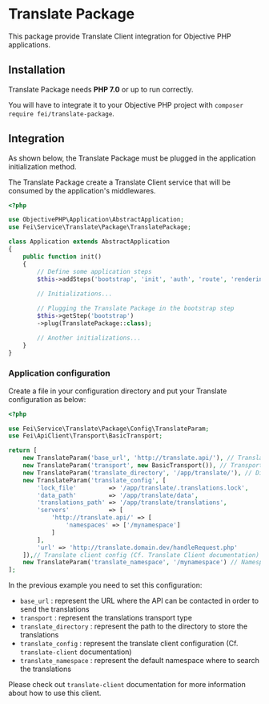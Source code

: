 # Translate Package

This package provide Translate Client integration for Objective PHP applications.

## Installation

Translate Package needs **PHP 7.0** or up to run correctly.

You will have to integrate it to your Objective PHP project with `composer require fei/translate-package`.


## Integration

As shown below, the Translate Package must be plugged in the application initialization method.

The Translate Package create a Translate Client service that will be consumed by the application's middlewares.

```php
<?php

use ObjectivePHP\Application\AbstractApplication;
use Fei\Service\Translate\Package\TranslatePackage;

class Application extends AbstractApplication
{
    public function init()
    {
        // Define some application steps
        $this->addSteps('bootstrap', 'init', 'auth', 'route', 'rendering');
        
        // Initializations...

        // Plugging the Translate Package in the bootstrap step
        $this->getStep('bootstrap')
        ->plug(TranslatePackage::class);

        // Another initializations...
    }
}
```
### Application configuration

Create a file in your configuration directory and put your Translate configuration as below:

```php
<?php

use Fei\Service\Translate\Package\Config\TranslateParam;
use Fei\ApiClient\Transport\BasicTransport;

return [
    new TranslateParam('base_url', 'http://translate.api/'), // Translate API URL and port
    new TranslateParam('transport', new BasicTransport()), // Transport type
    new TranslateParam('translate_directory', '/app/translate/'), // Directory to store the translations
    new TranslateParam('translate_config', [
        'lock_file'         => '/app/translate/.translations.lock',
        'data_path'         => '/app/translate/data',
        'translations_path' => '/app/translate/translations',
        'servers'           => [
            'http://translate.api/' => [
                'namespaces' => ['/mynamespace']
            ]
        ],
        'url' => 'http://translate.domain.dev/handleRequest.php'
    ]),// Translate client config (Cf. Translate Client documentation)
    new TranslateParam('translate_namespace', '/mynamespace') // Namespace defined in translate_config where to search the translations
];
```

In the previous example you need to set this configuration:

* `base_url` : represent the URL where the API can be contacted in order to send the translations
* `transport` : represent the translations transport type
* `translate_directory` : represent the path to the directory to store the translations
* `translate_config` : represent the translate client configuration (Cf. `translate-client` documentation)
* `translate_namespace` : represent the default namespace where to search the translations

Please check out `translate-client` documentation for more information about how to use this client.
